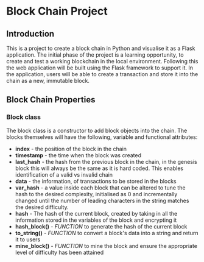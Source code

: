# Block Chain Project

## Introduction
This is a project to create a block chain in Python and visualise it as a Flask application. The initial phase of the project is a learning opportunity, to create and test a working blockchain in the local environment. Following this the web application will be built using the Flask framework to support it. In the application, users will be able to create a transaction and store it into the chain as a new, immutable block.

## Block Chain Properties

### Block class
The block class is a constructor to add block objects into the chain. The blocks
themselves will have the following, variable and functional attributes:
- **index** - the position of the block in the chain
- **timestamp** - the time when the block was created
- **last_hash** - the hash from the previous block in the chain, in the genesis block this will always be the same as it is hard coded. This enables identification of a valid vs invalid chain
- **data** - the information, of transactions to be stored in the blocks
- **var_hash** - a value inside each block that can be altered to tune the hash to the desired complexity, initialised as 0 and incrementally changed until the number of leading characters in the string matches the desired difficulty.
- **hash** - The hash of the current block, created by taking in all the information stored in the variables of the block and encrypting it
- **hash_block()** - *FUNCTION* to generate the hash of the current block
- **to_string()** - *FUNCTION* to convert a block's data into a string and return it to users
- **mine_block()** - *FUNCTION* to mine the block and ensure the appropriate level of difficulty has been attained
